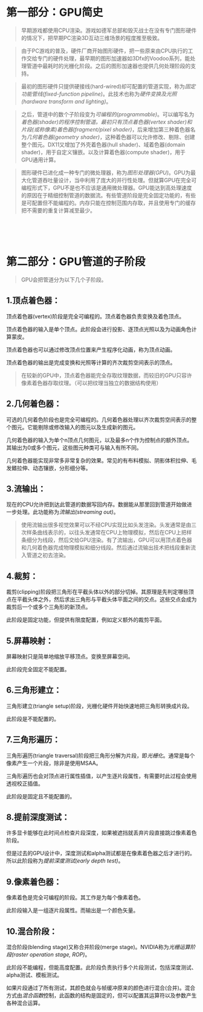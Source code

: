 
# 第一部分：GPU简史    

> 早期游戏都使用CPU渲染。游戏如德军总部和毁灭战士在没有专门图形硬件的情况下，把早期PC渲染3D互动三维场景的程度推至极致。    


> 由于PC游戏的普及，硬件厂商开始图形硬件，把一些原来由CPU执行的工作交给专门的硬件处理，最早期的图形加速器如3Dfx的Voodoo系列，能处理管道中最耗时的光栅化阶段。之后的图形加速器也提供几何处理阶段的支持。    


> 最初的图形硬件只提供硬接线(hard-wired)却可配置的管道实现，称为*固定功能管线(fixed-function pipeline)*。此技术也称为*硬件变换及光照(hardware transform and lighting)*。    


> 之后，管道中的数个子阶段变为*可编程的(programmable)*。可以编写名为*着色器(shader)*的程序控制管道。最初只有*顶点着色器(vertex shader)*和*片段(或称像素)着色器(fragment/pixel shader)*，后来增加第三种着色器名为*几何着色器(geometry shader)*，这种着色器可以允许修改、剔除、创建整个图元。DX11又增加了外壳着色器(hull shader)、域着色器(domain shader)，用于自定义镶嵌。以及计算着色器(compute shader)，用于GPU通用计算。    



> 图形硬件已进化成一种专门的微处理器，称为*图形处理器(GPU)*。GPU为最大化管道吞吐量设计，当中利用了庞大的并行性处理。但就算GPU在完全可编程形式下，GPU不是也不应该是通用微处理器。GPU能达到高处理速度的原因在于精细控制管道的数据流。有些管道阶段是完全固定功能的，有些是可配置但不能编程的。内存只能在控制范围内存取，并且使用专门的缓存把不需要的重复计算减至最少。    



<br />
<br />
<br />

# 第二部分：GPU管道的子阶段    

> GPU会把管道分为以下几个子阶段。  

## 1.顶点着色器：  

顶点着色器(vertex)阶段是完全可编程的。顶点着色器负责变换及着色顶点。    

顶点着色器的输入是单个顶点。此阶段会进行投影、逐顶点光照以及为动画角色计算蒙皮。  

顶点着色器也可以通过修改顶点位置来产生程序化动画，称为顶点动画。  

顶点着色器的输出是完成变换和光照等计算的齐次裁剪空间表示的顶点。    

> 在较新的GPU中，顶点着色器能完全存取纹理数据，而较旧的GPU只容许像素着色器存取纹理。（可以把纹理当独立的数据结构使用）    

## 2.几何着色器：  

可选的几何着色阶段也是完全可编程的。几何着色器处理以齐次裁剪空间表示的整个图元。它能剔除或修改输入的图元以及生成新的图元。  

几何着色器的输入为单个n顶点几何图元，以及最多n个作为控制点的额外顶点。其输出为0或多个图元，这些图元种类可与输入有所不同。    

几何着色器能实现非常多非常复杂的效果。常见的有布料模拟、阴影体积拉伸、毛发鳍拉伸、动态镶嵌，分形细分等。    

## 3.流输出：  

现在的CPU允许把到达此管道的数据写回内存。数据能从那里回到管道开始做进一步处理。此功能称为*流输出(streaming out)*。  

> 使用流输出很多视觉效果可以不经CPU实现比如头发渲染。头发通常是由三次样条曲线表示的，以往头发通常在CPU上物理模拟，然后在CPU上把样条细分为线段，然后交给GPU渲染。有了流输出，GPU可以用顶点着色器和几何着色器完成物理模拟和细分线段。然后通过流输出技术把线段重新流入管道之初去渲染。      

## 4.裁剪：  

裁剪(clipping)阶段把三角形在平截头体以外的部分切掉。其原理是先判定哪些顶点在平截头体之外，然后求出三角形与平截头体平面之间的交点。这些交点会成为裁剪后一个或多个三角形的新顶点。    

此阶段是固定功能，但提供有限度配置，例如定义额外的裁剪平面。    

## 5.屏幕映射：  

屏幕映射只是简单地缩放平移顶点。变换至屏幕空间。  

此阶段完全固定不能配置。    

## 6.三角形建立：  

三角形建立(triangle setup)阶段，光栅化硬件开始快速地把三角形转换成片段。  

此阶段是不能配置的。  

## 7.三角形遍历：  

三角形遍历(triangle traversal)阶段把三角形分解为片段，即*光栅化*。通常是每个像素产生一个片段，除非是使用MSAA。    

三角形遍历也会对顶点进行属性插值，以产生逐片段属性，有需要时此过程会使用透视校正插值。    

此阶段是固定且不能配置的。  

## 8.提前深度测试：  

许多显卡能够在此时间点检查片段深度，如果被遮挡就丢弃片段直接跳过像素着色阶段。  

但是过去的GPU设计中，深度测试和alpha测试都是在像素着色器之后才进行的。所以此阶段称为*提前深度测试(early depth test)*。    

## 9.像素着色器：  

像素着色是完全可编程的阶段。其工作是为每个像素着色。

此阶段输入是一组逐片段属性。而输出是一个颜色矢量。  

## 10.混合阶段：  

混合阶段(blending stage)又称合并阶段(merge stage)。NVIDIA称为*光栅运算阶段(raster operation stage, ROP)*。    

此阶段不能编程，但能高度配置。此阶段负责执行多个片段测试，包括深度测试、alpha测试、模板测试。    

如果片段通过了所有测试，其颜色就会与帧缓冲原来的颜色进行混合(合并)。混合方式由*混合函数*控制，此函数的结构是固定的，但可以配置其运算符以及参数产生各种混合运算。     